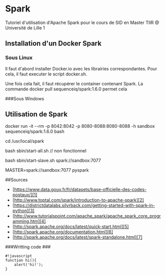 # Spark
Tutoriel d'utilisation d'Apache Spark pour le cours de SID en Master TIIR @ Université de Lille 1

## Installation d'un Docker Spark
### Sous Linux
Il faut d'abord installer Docker.io avec les librairies correspondantes. Pour cela, il faut executer le script docker.sh.

Une fois cela fait, il faut récupérer le container contenant Spark. La commande docker pull sequenceiq/spark:1.6.0 permet cela

###Sous Windows



## Utilisation de Spark
docker run -it --rm -p 8042:8042 -p 8080-8088:8080-8088 -h sandbox sequenceiq/spark:1.6.0 bash

cd /usr/local/spark

bash sbin/start-all.sh  // non fonctionnel

bash sbin/start-slave.sh spark://sandbox:7077

MASTER=spark://sandbox:7077 pyspark

##Sources 
 * [https://www.data.gouv.fr/fr/datasets/base-officielle-des-codes-postaux/][1]
 * [http://www.toptal.com/spark/introduction-to-apache-spark][2]
 * [https://districtdatalabs.silvrback.com/getting-started-with-spark-in-python][3]
 * [http://www.tutorialspoint.com/apache_spark/apache_spark_core_programming.htm][4]
 * [http://spark.apache.org/docs/latest/quick-start.html][5]
 * [http://spark.apache.org/documentation.html][6]
 * [http://spark.apache.org/docs/latest/spark-standalone.html][7]

###Writting code ###

    #!javascript
    function hi(){
        alert('hi!');
    }


  [1]: https://www.data.gouv.fr/fr/datasets/base-officielle-des-codes-postaux/
  [2]: http://www.toptal.com/spark/introduction-to-apache-spark
  [3]: https://districtdatalabs.silvrback.com/getting-started-with-spark-in-python
  [4]: http://www.tutorialspoint.com/apache_spark/apache_spark_core_programming.htm
  [5]: http://spark.apache.org/docs/latest/quick-start.html
  [6]: http://spark.apache.org/documentation.html
  [7]: http://spark.apache.org/docs/latest/spark-standalone.html

